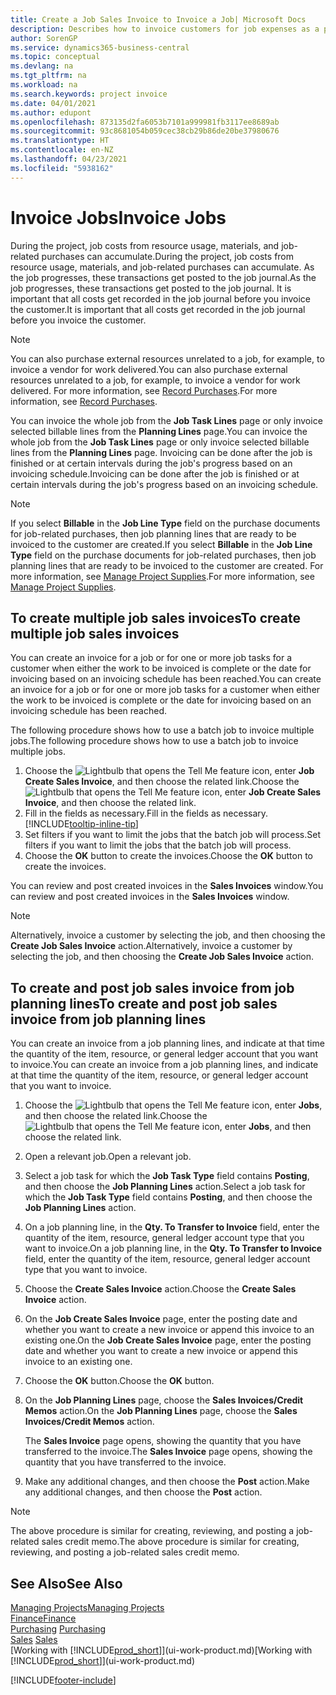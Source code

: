 ```yaml
---
title: Create a Job Sales Invoice to Invoice a Job| Microsoft Docs
description: Describes how to invoice customers for job expenses as a project progresses.
author: SorenGP
ms.service: dynamics365-business-central
ms.topic: conceptual
ms.devlang: na
ms.tgt_pltfrm: na
ms.workload: na
ms.search.keywords: project invoice
ms.date: 04/01/2021
ms.author: edupont
ms.openlocfilehash: 873135d2fa6053b7101a999981fb3117ee8689ab
ms.sourcegitcommit: 93c8681054b059cec38cb29b86de20be37980676
ms.translationtype: HT
ms.contentlocale: en-NZ
ms.lasthandoff: 04/23/2021
ms.locfileid: "5938162"
---
```

# <a name="invoice-jobs"></a><span data-ttu-id="9d4e9-103">Invoice Jobs</span><span class="sxs-lookup"><span data-stu-id="9d4e9-103">Invoice Jobs</span></span>
<span data-ttu-id="9d4e9-104">During the project, job costs from resource usage, materials, and job-related purchases can accumulate.</span><span class="sxs-lookup"><span data-stu-id="9d4e9-104">During the project, job costs from resource usage, materials, and job-related purchases can accumulate.</span></span> <span data-ttu-id="9d4e9-105">As the job progresses, these transactions get posted to the job journal.</span><span class="sxs-lookup"><span data-stu-id="9d4e9-105">As the job progresses, these transactions get posted to the job journal.</span></span> <span data-ttu-id="9d4e9-106">It is important that all costs get recorded in the job journal before you invoice the customer.</span><span class="sxs-lookup"><span data-stu-id="9d4e9-106">It is important that all costs get recorded in the job journal before you invoice the customer.</span></span>

> [!NOTE]
> <span data-ttu-id="9d4e9-107">You can also purchase external resources unrelated to a job, for example, to invoice a vendor for work delivered.</span><span class="sxs-lookup"><span data-stu-id="9d4e9-107">You can also purchase external resources unrelated to a job, for example, to invoice a vendor for work delivered.</span></span> <span data-ttu-id="9d4e9-108">For more information, see [Record Purchases](purchasing-how-record-purchases.md).</span><span class="sxs-lookup"><span data-stu-id="9d4e9-108">For more information, see [Record Purchases](purchasing-how-record-purchases.md).</span></span>

<span data-ttu-id="9d4e9-109">You can invoice the whole job from the **Job Task Lines** page or only invoice selected billable lines from the **Planning Lines** page.</span><span class="sxs-lookup"><span data-stu-id="9d4e9-109">You can invoice the whole job from the **Job Task Lines** page or only invoice selected billable lines from the **Planning Lines** page.</span></span> <span data-ttu-id="9d4e9-110">Invoicing can be done after the job is finished or at certain intervals during the job's progress based on an invoicing schedule.</span><span class="sxs-lookup"><span data-stu-id="9d4e9-110">Invoicing can be done after the job is finished or at certain intervals during the job's progress based on an invoicing schedule.</span></span>

> [!NOTE]  
> <span data-ttu-id="9d4e9-111">If you select **Billable** in the **Job Line Type** field on the purchase documents for job-related purchases, then job planning lines that are ready to be invoiced to the customer are created.</span><span class="sxs-lookup"><span data-stu-id="9d4e9-111">If you select **Billable** in the **Job Line Type** field on the purchase documents for job-related purchases, then job planning lines that are ready to be invoiced to the customer are created.</span></span> <span data-ttu-id="9d4e9-112">For more information, see [Manage Project Supplies](projects-how-manage-project-supplies.md).</span><span class="sxs-lookup"><span data-stu-id="9d4e9-112">For more information, see [Manage Project Supplies](projects-how-manage-project-supplies.md).</span></span>

## <a name="to-create-multiple-job-sales-invoices"></a><span data-ttu-id="9d4e9-113">To create multiple job sales invoices</span><span class="sxs-lookup"><span data-stu-id="9d4e9-113">To create multiple job sales invoices</span></span>
<span data-ttu-id="9d4e9-114">You can create an invoice for a job or for one or more job tasks for a customer when either the work to be invoiced is complete or the date for invoicing based on an invoicing schedule has been reached.</span><span class="sxs-lookup"><span data-stu-id="9d4e9-114">You can create an invoice for a job or for one or more job tasks for a customer when either the work to be invoiced is complete or the date for invoicing based on an invoicing schedule has been reached.</span></span>

<span data-ttu-id="9d4e9-115">The following procedure shows how to use a batch job to invoice multiple jobs.</span><span class="sxs-lookup"><span data-stu-id="9d4e9-115">The following procedure shows how to use a batch job to invoice multiple jobs.</span></span>  

1. <span data-ttu-id="9d4e9-116">Choose the ![Lightbulb that opens the Tell Me feature](media/ui-search/search_small.png "Tell me what you want to do") icon, enter **Job Create Sales Invoice**, and then choose the related link.</span><span class="sxs-lookup"><span data-stu-id="9d4e9-116">Choose the ![Lightbulb that opens the Tell Me feature](media/ui-search/search_small.png "Tell me what you want to do") icon, enter **Job Create Sales Invoice**, and then choose the related link.</span></span>  
2. <span data-ttu-id="9d4e9-117">Fill in the fields as necessary.</span><span class="sxs-lookup"><span data-stu-id="9d4e9-117">Fill in the fields as necessary.</span></span> [!INCLUDE[tooltip-inline-tip](includes/tooltip-inline-tip_md.md)]
3. <span data-ttu-id="9d4e9-118">Set filters if you want to limit the jobs that the batch job will process.</span><span class="sxs-lookup"><span data-stu-id="9d4e9-118">Set filters if you want to limit the jobs that the batch job will process.</span></span>
4. <span data-ttu-id="9d4e9-119">Choose the **OK** button to create the invoices.</span><span class="sxs-lookup"><span data-stu-id="9d4e9-119">Choose the **OK** button to create the invoices.</span></span>  

<span data-ttu-id="9d4e9-120">You can review and post created invoices in the **Sales Invoices** window.</span><span class="sxs-lookup"><span data-stu-id="9d4e9-120">You can review and post created invoices in the **Sales Invoices** window.</span></span>

> [!NOTE]
> <span data-ttu-id="9d4e9-121">Alternatively, invoice a customer by selecting the job, and then choosing the **Create Job Sales Invoice** action.</span><span class="sxs-lookup"><span data-stu-id="9d4e9-121">Alternatively, invoice a customer by selecting the job, and then choosing the **Create Job Sales Invoice** action.</span></span> 

## <a name="to-create-and-post-job-sales-invoice-from-job-planning-lines"></a><span data-ttu-id="9d4e9-122">To create and post job sales invoice from job planning lines</span><span class="sxs-lookup"><span data-stu-id="9d4e9-122">To create and post job sales invoice from job planning lines</span></span>
<span data-ttu-id="9d4e9-123">You can create an invoice from a job planning lines, and indicate at that time the quantity of the item, resource, or general ledger account that you want to invoice.</span><span class="sxs-lookup"><span data-stu-id="9d4e9-123">You can create an invoice from a job planning lines, and indicate at that time the quantity of the item, resource, or general ledger account that you want to invoice.</span></span>

1. <span data-ttu-id="9d4e9-124">Choose the ![Lightbulb that opens the Tell Me feature](media/ui-search/search_small.png "Tell me what you want to do") icon, enter **Jobs**, and then choose the related link.</span><span class="sxs-lookup"><span data-stu-id="9d4e9-124">Choose the ![Lightbulb that opens the Tell Me feature](media/ui-search/search_small.png "Tell me what you want to do") icon, enter **Jobs**, and then choose the related link.</span></span>
2. <span data-ttu-id="9d4e9-125">Open a relevant job.</span><span class="sxs-lookup"><span data-stu-id="9d4e9-125">Open a relevant job.</span></span>
3. <span data-ttu-id="9d4e9-126">Select a job task for which the **Job Task Type** field contains **Posting**, and then choose the **Job Planning Lines** action.</span><span class="sxs-lookup"><span data-stu-id="9d4e9-126">Select a job task for which the **Job Task Type** field contains **Posting**, and then choose the **Job Planning Lines** action.</span></span>  
4. <span data-ttu-id="9d4e9-127">On a job planning line, in the **Qty. To Transfer to Invoice** field, enter the quantity of the item, resource, general ledger account type that you want to invoice.</span><span class="sxs-lookup"><span data-stu-id="9d4e9-127">On a job planning line, in the **Qty. To Transfer to Invoice** field, enter the quantity of the item, resource, general ledger account type that you want to invoice.</span></span>  
5. <span data-ttu-id="9d4e9-128">Choose the **Create Sales Invoice** action.</span><span class="sxs-lookup"><span data-stu-id="9d4e9-128">Choose the **Create Sales Invoice** action.</span></span>
6. <span data-ttu-id="9d4e9-129">On the **Job Create Sales Invoice** page, enter the posting date and whether you want to create a new invoice or append this invoice to an existing one.</span><span class="sxs-lookup"><span data-stu-id="9d4e9-129">On the **Job Create Sales Invoice** page, enter the posting date and whether you want to create a new invoice or append this invoice to an existing one.</span></span>
7. <span data-ttu-id="9d4e9-130">Choose the **OK** button.</span><span class="sxs-lookup"><span data-stu-id="9d4e9-130">Choose the **OK** button.</span></span>  
8. <span data-ttu-id="9d4e9-131">On the **Job Planning Lines** page, choose the **Sales Invoices/Credit Memos** action.</span><span class="sxs-lookup"><span data-stu-id="9d4e9-131">On the **Job Planning Lines** page, choose the **Sales Invoices/Credit Memos** action.</span></span>

    <span data-ttu-id="9d4e9-132">The **Sales Invoice** page opens, showing the quantity that you have transferred to the invoice.</span><span class="sxs-lookup"><span data-stu-id="9d4e9-132">The **Sales Invoice** page opens, showing the quantity that you have transferred to the invoice.</span></span>
9. <span data-ttu-id="9d4e9-133">Make any additional changes, and then choose the **Post** action.</span><span class="sxs-lookup"><span data-stu-id="9d4e9-133">Make any additional changes, and then choose the **Post** action.</span></span>

> [!NOTE]  
>   <span data-ttu-id="9d4e9-134">The above procedure is similar for creating, reviewing, and posting a job-related sales credit memo.</span><span class="sxs-lookup"><span data-stu-id="9d4e9-134">The above procedure is similar for creating, reviewing, and posting a job-related sales credit memo.</span></span>


## <a name="see-also"></a><span data-ttu-id="9d4e9-135">See Also</span><span class="sxs-lookup"><span data-stu-id="9d4e9-135">See Also</span></span>
[<span data-ttu-id="9d4e9-136">Managing Projects</span><span class="sxs-lookup"><span data-stu-id="9d4e9-136">Managing Projects</span></span>](projects-manage-projects.md)  
[<span data-ttu-id="9d4e9-137">Finance</span><span class="sxs-lookup"><span data-stu-id="9d4e9-137">Finance</span></span>](finance.md)  
<span data-ttu-id="9d4e9-138">[Purchasing](purchasing-manage-purchasing.md)       </span><span class="sxs-lookup"><span data-stu-id="9d4e9-138">[Purchasing](purchasing-manage-purchasing.md)       </span></span>  
<span data-ttu-id="9d4e9-139">[Sales](sales-manage-sales.md)    </span><span class="sxs-lookup"><span data-stu-id="9d4e9-139">[Sales](sales-manage-sales.md)    </span></span>  
<span data-ttu-id="9d4e9-140">[Working with [!INCLUDE[prod_short](includes/prod_short.md)]](ui-work-product.md)</span><span class="sxs-lookup"><span data-stu-id="9d4e9-140">[Working with [!INCLUDE[prod_short](includes/prod_short.md)]](ui-work-product.md)</span></span>  


[!INCLUDE[footer-include](includes/footer-banner.md)]
